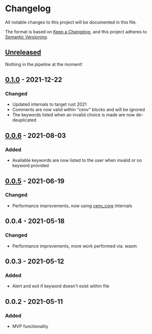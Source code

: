 # Changelog
All notable changes to this project will be documented in this file.

The format is based on [Keep a Changelog](https://keepachangelog.com/en/1.0.0/),
and this project adheres to [Semantic Versioning](https://semver.org/spec/v2.0.0.html).

## [Unreleased]
Nothing in the pipeline at the moment!

## [0.1.0] - 2021-12-22
### Changed
- Updated internals to target rust 2021
- Comments are now valid within "cenv" blocks and will be ignored
- The keywords listed when an invalid choice is made are now de-deuplicated

## [0.0.6] - 2021-08-03
### Added
- Available keywords are now listed to the user when invalid or no keyword provided

## [0.0.5] - 2021-06-19
### Changed
- Performance improvements, now using [cenv_core](https://crates.io/crates/cenv_core) internals

## 0.0.4 - 2021-05-18
### Changed
-  Performance improvements, more work performed via. wasm

## 0.0.3 - 2021-05-12
### Added
- Alert and exit if keyword doesn't exist within file

## 0.0.2 - 2021-05-11
### Added
- MVP functionality

[Unreleased]: https://github.com/JonShort/cenv-wasm/compare/v0.1.0...HEAD
[0.1.0]: https://github.com/JonShort/cenv-wasm/compare/v0.0.6...v0.1.0
[0.0.6]: https://github.com/JonShort/cenv-wasm/compare/v0.0.5...v0.0.6
[0.0.5]: https://github.com/JonShort/cenv-wasm/releases/tag/v0.0.5
